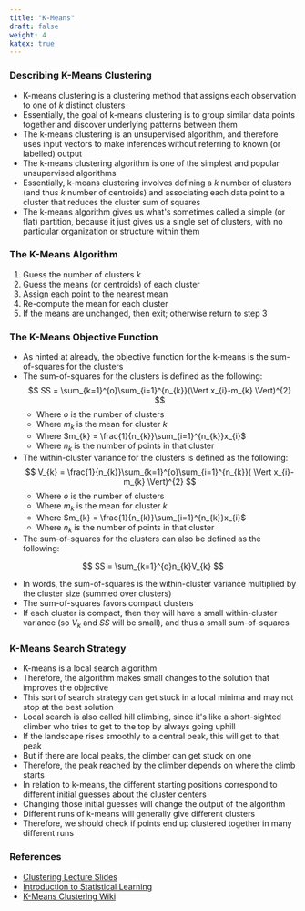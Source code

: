 ```yaml
---
title: "K-Means"
draft: false
weight: 4
katex: true
---
```


### Describing K-Means Clustering
- K-means clustering is a clustering method that assigns each observation to one of $k$ distinct clusters
- Essentially, the goal of k-means clustering is to group similar data points together and discover underlying patterns between them
- The k-means clustering is an unsupervised algorithm, and therefore uses input vectors to make inferences without referring to known (or labelled) output
- The k-means clustering algorithm is one of the simplest and popular unsupervised algorithms
- Essentially, k-means clustering involves defining a $k$ number of clusters (and thus $k$ number of centroids) and associating each data point to a cluster that reduces the cluster sum of squares
- The k-means algorithm gives us what's sometimes called a simple (or flat) partition, because it just gives us a single set of clusters, with no particular organization or structure within them

### The K-Means Algorithm
1. Guess the number of clusters $k$
2. Guess the means (or centroids) of each cluster
3. Assign each point to the nearest mean
4. Re-compute the mean for each cluster
5. If the means are unchanged, then exit; otherwise return to step 3

### The K-Means Objective Function
- As hinted at already, the objective function for the k-means is the sum-of-squares for the clusters
- The sum-of-squares for the clusters is defined as the following:
	$$ SS = \sum_{k=1}^{o}\sum_{i=1}^{n_{k}}(\Vert x_{i}-m_{k} \Vert)^{2} $$
	- Where $o$ is the number of clusters
	- Where $m_{k}$ is the mean for cluster $k$
	- Where $m_{k} = \frac{1}{n_{k}}\sum_{i=1}^{n_{k}}x_{i}$
	- Where $n_{k}$ is the number of points in that cluster
- The within-cluster variance for the clusters is defined as the following:
	$$ V_{k} = \frac{1}{n_{k}}\sum_{k=1}^{o}\sum_{i=1}^{n_{k}}( \Vert x_{i}-m_{k} \Vert)^{2} $$
	- Where $o$ is the number of clusters
	- Where $m_{k}$ is the mean for cluster $k$
	- Where $m_{k} = \frac{1}{n_{k}}\sum_{i=1}^{n_{k}}x_{i}$
	- Where $n_{k}$ is the number of points in that cluster
- The sum-of-squares for the clusters can also be defined as the following:

$$ SS = \sum_{k=1}^{o}n_{k}V_{k} $$

- In words, the sum-of-squares is the within-cluster variance multiplied by the cluster size (summed over clusters)
- The sum-of-squares favors compact clusters
- If each cluster is compact, then they will have a small within-cluster variance (so $V_{k}$ and $SS$ will be small), and thus a small sum-of-squares

### K-Means Search Strategy
- K-means is a local search algorithm
- Therefore, the algorithm makes small changes to the solution that improves the objective
- This sort of search strategy can get stuck in a local minima and may not stop at the best solution
- Local search is also called hill climbing, since it's like a short-sighted climber who tries to get to the top by always going uphill
- If the landscape rises smoothly to a central peak, this will get to that peak
- But if there are local peaks, the climber can get stuck on one
- Therefore, the peak reached by the climber depends on where the climb starts
- In relation to k-means, the different starting positions correspond to different initial guesses about the cluster centers
- Changing those initial guesses will change the output of the algorithm
- Different runs of k-means will generally give different clusters
- Therefore, we should check if points end up clustered together in many different runs

### References
- [Clustering Lecture Slides](https://www.stat.cmu.edu/~cshalizi/350/2008/lectures/09/Lecture-09_slides.pdf)
- [Introduction to Statistical Learning](http://faculty.marshall.usc.edu/gareth-james/ISL/ISLR%20Seventh%20Printing.pdf)
- [K-Means Clustering Wiki](https://en.wikipedia.org/wiki/K-means_clustering)
